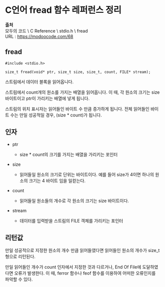 # C언어 fread 함수 레퍼런스 정리

**출처**  
모두의 코드 \ C Reference \ stdio.h \ fread  
URL : https://modoocode.com/68  
  
## fread
  
    #include <stdio.h>

    size_t fread(void* ptr, size_t size, size_t, count, FILE* stream);

스트림에서 데이터 블록을 읽어옵니다.  
  
스트림에서 count개의 원소를 가지는 배열을 읽어옵니다. 이 때, 각 원소의 크기는 size 바이트이고 ptr이 가리키는 배열에 넣게 됩니다.  
  
스트림의 위치 표시자는 읽어들인 바이트 수 만큼 증가하게 됩니다. 전체 읽어들인 바이트 수는 만일 성공적일 경우, (size * count)가 됩니다.  
  
## 인자
  
- ptr
  
    - size * count의 크기를 가지는 배열을 가리키는 포인터
  
- size
  
    - 읽어들일 원소의 크기로 단위는 바이트이다. 예를 들어 size가 4이면 하나의 원소의 크기는 4 바이트 임을 일컫는다.
  
- count
  
    - 읽어들일 원소들의 개수로 각 원소의 크기는 size 바이트이다.
  
- stream
  
    - 데이터를 입력받을 스트림의 FILE 객체를 가리키는 포인터
  
## 리턴값
  
만일 성공적으로 지정한 원소의 개수 만큼 읽어들였다면 읽어들인 원소의 개수가 size_t 형으로 리턴된다.  
  
만일 읽어들인 개수가 count 인자에서 지정한 것과 다르거나, End Of File에 도달하였다면 오류가 발생한다. 이 때, ferror 함수나 feof 함수를 이용하여 어떠한 오류인지를 파악할 수 있다.